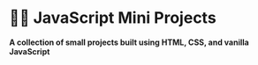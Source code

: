 # 👩‍💻 JavaScript Mini Projects
**A collection of small projects built using HTML, CSS, and vanilla JavaScript**